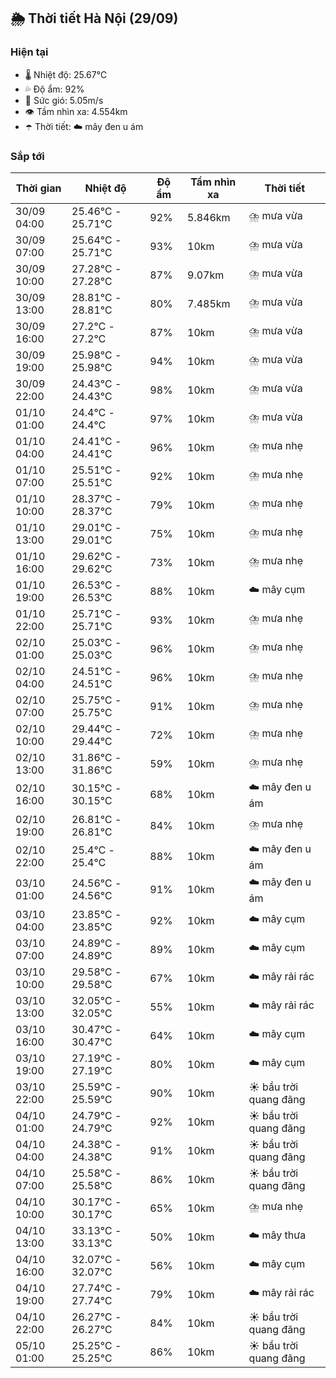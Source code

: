 ## 🌦️ Thời tiết Hà Nội (29/09)

### Hiện tại

- 🌡️ Nhiệt độ: 25.67℃
- 💦 Độ ẩm: 92%
- 💨 Sức gió: 5.05m/s
- 👁️ Tầm nhìn xa: 4.554km
- ☂️ Thời tiết: ☁️ mây đen u ám

### Sắp tới

| Thời gian | Nhiệt độ | Độ ẩm | Tầm nhìn xa | Thời tiết |
| --- | --- | --- | --- | --- |
| 30/09 04:00 | 25.46℃ - 25.71℃ | 92% | 5.846km | ⛈️ mưa vừa |
| 30/09 07:00 | 25.64℃ - 25.71℃ | 93% | 10km | ⛈️ mưa vừa |
| 30/09 10:00 | 27.28℃ - 27.28℃ | 87% | 9.07km | ⛈️ mưa vừa |
| 30/09 13:00 | 28.81℃ - 28.81℃ | 80% | 7.485km | ⛈️ mưa vừa |
| 30/09 16:00 | 27.2℃ - 27.2℃ | 87% | 10km | ⛈️ mưa vừa |
| 30/09 19:00 | 25.98℃ - 25.98℃ | 94% | 10km | ⛈️ mưa vừa |
| 30/09 22:00 | 24.43℃ - 24.43℃ | 98% | 10km | ⛈️ mưa vừa |
| 01/10 01:00 | 24.4℃ - 24.4℃ | 97% | 10km | ⛈️ mưa vừa |
| 01/10 04:00 | 24.41℃ - 24.41℃ | 96% | 10km | ⛈️ mưa nhẹ |
| 01/10 07:00 | 25.51℃ - 25.51℃ | 92% | 10km | ⛈️ mưa nhẹ |
| 01/10 10:00 | 28.37℃ - 28.37℃ | 79% | 10km | ⛈️ mưa nhẹ |
| 01/10 13:00 | 29.01℃ - 29.01℃ | 75% | 10km | ⛈️ mưa nhẹ |
| 01/10 16:00 | 29.62℃ - 29.62℃ | 73% | 10km | ⛈️ mưa nhẹ |
| 01/10 19:00 | 26.53℃ - 26.53℃ | 88% | 10km | ☁️ mây cụm |
| 01/10 22:00 | 25.71℃ - 25.71℃ | 93% | 10km | ⛈️ mưa nhẹ |
| 02/10 01:00 | 25.03℃ - 25.03℃ | 96% | 10km | ⛈️ mưa nhẹ |
| 02/10 04:00 | 24.51℃ - 24.51℃ | 96% | 10km | ⛈️ mưa nhẹ |
| 02/10 07:00 | 25.75℃ - 25.75℃ | 91% | 10km | ⛈️ mưa nhẹ |
| 02/10 10:00 | 29.44℃ - 29.44℃ | 72% | 10km | ⛈️ mưa nhẹ |
| 02/10 13:00 | 31.86℃ - 31.86℃ | 59% | 10km | ⛈️ mưa nhẹ |
| 02/10 16:00 | 30.15℃ - 30.15℃ | 68% | 10km | ☁️ mây đen u ám |
| 02/10 19:00 | 26.81℃ - 26.81℃ | 84% | 10km | ⛈️ mưa nhẹ |
| 02/10 22:00 | 25.4℃ - 25.4℃ | 88% | 10km | ☁️ mây đen u ám |
| 03/10 01:00 | 24.56℃ - 24.56℃ | 91% | 10km | ☁️ mây đen u ám |
| 03/10 04:00 | 23.85℃ - 23.85℃ | 92% | 10km | ☁️ mây cụm |
| 03/10 07:00 | 24.89℃ - 24.89℃ | 89% | 10km | ☁️ mây cụm |
| 03/10 10:00 | 29.58℃ - 29.58℃ | 67% | 10km | ☁️ mây rải rác |
| 03/10 13:00 | 32.05℃ - 32.05℃ | 55% | 10km | ☁️ mây rải rác |
| 03/10 16:00 | 30.47℃ - 30.47℃ | 64% | 10km | ☁️ mây cụm |
| 03/10 19:00 | 27.19℃ - 27.19℃ | 80% | 10km | ☁️ mây cụm |
| 03/10 22:00 | 25.59℃ - 25.59℃ | 90% | 10km | ☀️ bầu trời quang đãng |
| 04/10 01:00 | 24.79℃ - 24.79℃ | 92% | 10km | ☀️ bầu trời quang đãng |
| 04/10 04:00 | 24.38℃ - 24.38℃ | 91% | 10km | ☀️ bầu trời quang đãng |
| 04/10 07:00 | 25.58℃ - 25.58℃ | 86% | 10km | ☀️ bầu trời quang đãng |
| 04/10 10:00 | 30.17℃ - 30.17℃ | 65% | 10km | ⛈️ mưa nhẹ |
| 04/10 13:00 | 33.13℃ - 33.13℃ | 50% | 10km | ☁️ mây thưa |
| 04/10 16:00 | 32.07℃ - 32.07℃ | 56% | 10km | ☁️ mây cụm |
| 04/10 19:00 | 27.74℃ - 27.74℃ | 79% | 10km | ☁️ mây rải rác |
| 04/10 22:00 | 26.27℃ - 26.27℃ | 84% | 10km | ☀️ bầu trời quang đãng |
| 05/10 01:00 | 25.25℃ - 25.25℃ | 86% | 10km | ☀️ bầu trời quang đãng |
